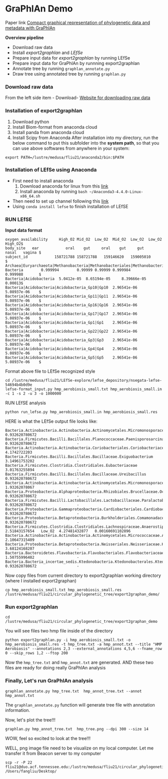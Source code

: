 # GraPhlAn Demo

Paper link [Compact graphical representation of phylogenetic data and metadata with GraPhlAn](https://peerj.com/articles/1029/)

**Overview pipeline**

* Download raw data 
* Install *export2graphlan* and *LEfSe*
* Prepare input data for *export2graphlan* by running LEfSe
* Prepare input data for GraPhlAn by runnning export2graphlan
* Annotate tree by running ``graphlan_annotate.py``
* Draw tree using annotated tree by running ``graphlan.py``


### Download raw data

From the left side item - Download- [Website for downloading raw data](https://bitbucket.org/CibioCM/export2graphlan/src/c168a100f37e?at=default)

### Installation of export2graphlan

1) Download python
2) Install Biom-format from anaconda cloud
3) Install panda from anaconda cloud
4) Install Scipy from Anaconda
After installation into my directory, run the below command to put this subfolder into the **system path**, so that you can use above softwares from anywhere in your system:

```
export PATH=/lustre/medusa/fliu21/anaconda2/bin:$PATH

```

### Installation of LEfSe using Anaconda

* First need to install anaconda 
    1) Download anaconda for linux from this [link](https://repo.continuum.io/archive/Anaconda3-4.4.0-MacOSX-x86_64.pkg)
    2) Install anaconda by running ``bash ~/Anaconda3-4.4.0-Linux-x86_64.sh``
* Then need to set up channel following this [link](https://bioconda.github.io/recipes/lefse/README.html)
* Using  ``conda install lefse`` to finish installation of LEfSE

### RUN LEfSE

**Input data format**

```
oxygen_availability     High_O2 Mid_O2  Low_O2  Mid_O2  Low_O2  Low_O2  High_O2$
body_site	ear            oral    gut     oral    gut     gut     nasal   vagina $
subject_id	          158721788	158721788	159146620	159005010      $
Archaea|Euryarchaeota|Methanobacteria|Methanobacteriales|Methanobacteriaceae|Me$
Bacteria        0.999994        0.99999 0.99999 0.999984        0.999988       $
Bacteria|Acidobacteria  5.0412e-05	8.65194e-05     8.39666e-05     0.00013$
Bacteria|Acidobacteria|Acidobacteria_Gp10|Gp10  2.96541e-06     5.08937e-06    $
Bacteria|Acidobacteria|Acidobacteria_Gp11|Gp11  2.96541e-06     5.08937e-06    $
Bacteria|Acidobacteria|Acidobacteria_Gp16|Gp16  2.96541e-06     5.08937e-06    $
Bacteria|Acidobacteria|Acidobacteria_Gp17|Gp17  2.96541e-06     5.08937e-06    $
Bacteria|Acidobacteria|Acidobacteria_Gp1|Gp1    2.96541e-06     5.08937e-06    $
Bacteria|Acidobacteria|Acidobacteria_Gp22|Gp22  2.96541e-06     5.08937e-06    $
Bacteria|Acidobacteria|Acidobacteria_Gp3|Gp3    2.96541e-06     5.08937e-06    $
Bacteria|Acidobacteria|Acidobacteria_Gp4|Gp4    2.96541e-06     5.08937e-06    $
Bacteria|Acidobacteria|Acidobacteria_Gp5|Gp5    2.96541e-06     5.08937e-06    $

```
Format above file to LEfSe recognized style

```
cd /lustre/medusa/fliu21/LEfSe-explore/lefse_depository/nsegata-lefse-54694b4b0d9e
lefse-format_input.py hmp_aerobiosis_small.txt hmp_aerobiosis_small.in -c 1 -s 2 -u 3 -o 1000000
```
RUN LEfSE analysis

```
python run_lefse.py hmp_aerobiosis_small.in hmp_aerobiosis_small.res
```
HERE is what the LEfSe output file looks like:

```
Bacteria.Actinobacteria.Actinobacteria.Actinomycetales.Micromonosporaceae.Actinocatenispora     0.932620780672                  -
Bacteria.Firmicutes.Bacilli.Bacillales.Planococcaceae.Paenisporosarcina 0.932620780672                  -
Bacteria.Actinobacteria.Actinobacteria.Coriobacteriales.Coriobacteriaceae	4.1742722203                    -
Bacteria.Firmicutes.Bacilli.Bacillales.Bacillaceae.Exiguobacterium	3.14961753202                   -
Bacteria.Firmicutes.Clostridia.Clostridiales.Eubacteriaceae     3.01763255894                   -
Bacteria.Firmicutes.Bacilli.Bacillales.Bacillaceae.Ureibacillus 0.932620780672                  -
Bacteria.Actinobacteria.Actinobacteria.Actinomycetales.Micromonosporaceae	1.93262078067                   -
Bacteria.Proteobacteria.Alphaproteobacteria.Rhizobiales.Brucellaceae.Ochrobactrum	0.932620780672                  -
Bacteria.Firmicutes.Bacilli.Lactobacillales.Lactobacillaceae.Paralactobacillus  0.932620780672                  -
Bacteria.Proteobacteria.Gammaproteobacteria.Cardiobacteriales.Cardiobacteriaceae.Suttonella     0.932620780672                  -
Bacteria.Proteobacteria.Betaproteobacteria.Burkholderiales.Comamonadaceae.Curvibacter   0.932620780672                  -
Bacteria.Firmicutes.Clostridia.Clostridiales.Lachnospiraceae.Anaerostipes	2.51843157654   Low_O2  4.27481432877   0.00160691102896
Bacteria.Actinobacteria.Actinobacteria.Actinomycetales.Micrococcaceae.Arthrobacter	2.10647315409                   -
Bacteria.Proteobacteria.Betaproteobacteria.Neisseriales.Neisseriaceae.Kingella  3.68124168207                   -
Bacteria.Bacteroidetes.Flavobacteria.Flavobacteriales.Flavobacteriaceae.Elizabethkingia 1.50755996482                   -
Bacteria.Bacteria_incertae_sedis.Ktedonobacteria.Ktedonobacterales.Ktedonobacteraceae   0.932620780672                  -

```

Now copy files from current directory to export2graphlan working directory (where I installed export2graphan)

```
cp hmp_aerobiosis_small.txt hmp_aerobiosis_small.res /lustre/medusa/fliu21/circular_phylogenetic_tree/export2graphan_demo/
```

### Run export2graphlan

```
cd /lustre/medusa/fliu21/circular_phylogenetic_tree/export2graphan_demo
```
You will see files two hmp file inside of the directory

```
python export2graphlan.py -i hmp_aerobiosis_small.txt -o hmp_aerobiosis_small.res -t hmp_tree.txt -a hmp_annot.txt --title "HMP Aerobiosis" --annotations 2,3 --external_annotations 4,5,6 --fname_row 0 --skip_rows 1,2 --ftop 200
```
Now the ``hmp_tree.txt`` and ``hmp_annot.txt`` are generated. AND these two files are ready for doing really GraPhlAn analysis

### Finally, Let's run GraPhlAn analysis

```
graphlan_annotate.py hmp_tree.txt  hmp_annot_tree.txt --annot hmp_annot.txt

```
The ``graphlan_annotate.py`` function will generate tree file with annotation information.

Now, let's plot the tree!!!

```
graphlan.py hmp_annot_tree.txt  hmp_tree.png --dpi 300 --size 14

```
WOW, feel so excited to look at the tree!!!

WELL, png image file need to be visualize on my local computer. Let me transfer it from Beacon server to my computer

```
scp -r -P 22 fliu21@duo.acf.tennessee.edu:/lustre/medusa/fliu21/circular_phylogenetic_tree/export2graphan_demo/hmp_tree.png /Users/fangliu/Desktop/

```







